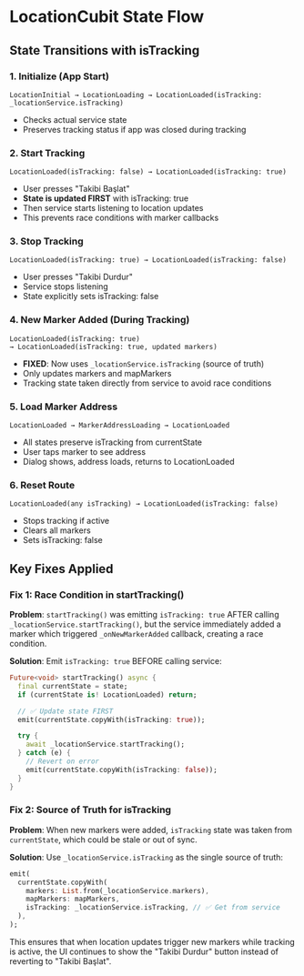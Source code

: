 # LocationCubit State Flow

## State Transitions with isTracking

### 1. Initialize (App Start)
```
LocationInitial → LocationLoading → LocationLoaded(isTracking: _locationService.isTracking)
```
- Checks actual service state
- Preserves tracking status if app was closed during tracking

### 2. Start Tracking
```
LocationLoaded(isTracking: false) → LocationLoaded(isTracking: true)
```
- User presses "Takibi Başlat"
- **State is updated FIRST** with isTracking: true
- Then service starts listening to location updates
- This prevents race conditions with marker callbacks

### 3. Stop Tracking
```
LocationLoaded(isTracking: true) → LocationLoaded(isTracking: false)
```
- User presses "Takibi Durdur"
- Service stops listening
- State explicitly sets isTracking: false

### 4. New Marker Added (During Tracking)
```
LocationLoaded(isTracking: true) 
→ LocationLoaded(isTracking: true, updated markers)
```
- **FIXED**: Now uses `_locationService.isTracking` (source of truth)
- Only updates markers and mapMarkers
- Tracking state taken directly from service to avoid race conditions

### 5. Load Marker Address
```
LocationLoaded → MarkerAddressLoading → LocationLoaded
```
- All states preserve isTracking from currentState
- User taps marker to see address
- Dialog shows, address loads, returns to LocationLoaded

### 6. Reset Route
```
LocationLoaded(any isTracking) → LocationLoaded(isTracking: false)
```
- Stops tracking if active
- Clears all markers
- Sets isTracking: false

## Key Fixes Applied

### Fix 1: Race Condition in startTracking()
**Problem**: `startTracking()` was emitting `isTracking: true` AFTER calling `_locationService.startTracking()`, but the service immediately added a marker which triggered `_onNewMarkerAdded` callback, creating a race condition.

**Solution**: Emit `isTracking: true` BEFORE calling service:

```dart
Future<void> startTracking() async {
  final currentState = state;
  if (currentState is! LocationLoaded) return;

  // ✅ Update state FIRST
  emit(currentState.copyWith(isTracking: true));

  try {
    await _locationService.startTracking();
  } catch (e) {
    // Revert on error
    emit(currentState.copyWith(isTracking: false));
  }
}
```

### Fix 2: Source of Truth for isTracking
**Problem**: When new markers were added, `isTracking` state was taken from `currentState`, which could be stale or out of sync.

**Solution**: Use `_locationService.isTracking` as the single source of truth:

```dart
emit(
  currentState.copyWith(
    markers: List.from(_locationService.markers),
    mapMarkers: mapMarkers,
    isTracking: _locationService.isTracking, // ✅ Get from service
  ),
);
```

This ensures that when location updates trigger new markers while tracking is active, the UI continues to show the "Takibi Durdur" button instead of reverting to "Takibi Başlat".
